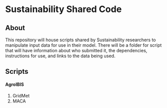 # Sustainability Shared Code

## About

This repository will house scripts shared by Sustainability researchers to manipulate input data for use in their model. There will be a folder for script that will have information about who submitted it, the dependencies, instructions for use, and links to the data being used.

## Scripts
#### AgroIBIS
1. GridMet
2. MACA
